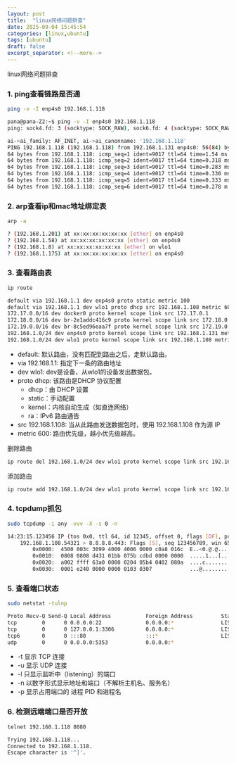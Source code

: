 ```yaml
---
layout: post
title:  "linux网络问题排查"
date: 2025-09-04 15:45:54
categories: [linux,ubuntu]
tags: [ubuntu]
draft: false
excerpt_separator: <!--more-->
---
```

linux网络问题排查
<!--more-->

### 1. ping查看链路是否通

```bash
ping -v -I enp4s0 192.168.1.118
```

```bash
pana@pana-Z2:~$ ping -v -I enp4s0 192.168.1.118
ping: sock4.fd: 3 (socktype: SOCK_RAW), sock6.fd: 4 (socktype: SOCK_RAW), hints.ai_family: AF_UNSPEC

ai->ai_family: AF_INET, ai->ai_canonname: '192.168.1.118'
PING 192.168.1.118 (192.168.1.118) from 192.168.1.131 enp4s0: 56(84) bytes of data.
64 bytes from 192.168.1.118: icmp_seq=1 ident=9017 ttl=64 time=1.54 ms
64 bytes from 192.168.1.118: icmp_seq=2 ident=9017 ttl=64 time=0.318 ms
64 bytes from 192.168.1.118: icmp_seq=3 ident=9017 ttl=64 time=0.283 ms
64 bytes from 192.168.1.118: icmp_seq=4 ident=9017 ttl=64 time=0.330 ms
64 bytes from 192.168.1.118: icmp_seq=5 ident=9017 ttl=64 time=0.333 ms
64 bytes from 192.168.1.118: icmp_seq=6 ident=9017 ttl=64 time=0.278 m
```

### 2. arp查看ip和mac地址绑定表

```bash
arp -a
```

```bash
? (192.168.1.201) at xx:xx:xx:xx:xx:xx [ether] on enp4s0
? (192.168.1.58) at xx:xx:xx:xx:xx:xx [ether] on enp4s0
? (192.168.1.8) at xx:xx:xx:xx:xx:xx [ether] on wlo1
? (192.168.1.175) at xx:xx:xx:xx:xx:xx [ether] on enp4s0
```

### 3. 查看路由表

```bash
ip route
```

```bash
default via 192.168.1.1 dev enp4s0 proto static metric 100 
default via 192.168.1.1 dev wlo1 proto dhcp src 192.168.1.108 metric 600 
172.17.0.0/16 dev docker0 proto kernel scope link src 172.17.0.1 
172.18.0.0/16 dev br-2e1addc416c9 proto kernel scope link src 172.18.0.1 linkdown 
172.19.0.0/16 dev br-8c5ed96eaa7f proto kernel scope link src 172.19.0.1 
192.168.1.0/24 dev enp4s0 proto kernel scope link src 192.168.1.131 metric 100 
192.168.1.0/24 dev wlo1 proto kernel scope link src 192.168.1.108 metric 600 
```

* default: 默认路由，没有匹配到路由之后，走默认路由。
* via 192.168.1.1: 指定下一条的路由地址
* dev wlo1: dev是设备，从wlo1的设备发出数据包。
* proto dhcp: 该路由是DHCP 协议配置
    - dhcp：由 DHCP 设置
    - static：手动配置
    - kernel：内核自动生成（如直连网络）
    - ra：IPv6 路由通告
* src 192.168.1.108: 当从此路由发送数据包时，使用 192.168.1.108 作为源 IP
* metric 600: 路由优先级，越小优先级越高。

删除路由
```bash
ip route del 192.168.1.0/24 dev wlo1 proto kernel scope link src 192.168.1.108 metric 600 
```

添加路由
```bash
ip route add 192.168.1.0/24 dev wlo1 proto kernel scope link src 192.168.1.108 metric 600 
```

### 4. tcpdump抓包

```bash
sudo tcpdump -i any -vvv -X -s 0 -n
```

```bash
14:23:15.123456 IP (tos 0x0, ttl 64, id 12345, offset 0, flags [DF], proto TCP (6), length 60)
    192.168.1.108.54321 > 8.8.8.8.443: Flags [S], seq 123456789, win 65535, options [mss 1460,sackOK,TS val 123456 ecr 0,nop,wscale 7], length 0
        0x0000:  4500 003c 3099 4000 4006 0000 c0a8 016c  E..<0.@.@......l
        0x0010:  0808 0808 d431 01bb 075b cdbd 0000 0000  .....1...[......
        0x0020:  a002 ffff 63a0 0000 0204 05b4 0402 080a  ....c...........
        0x0030:  0001 e240 0000 0000 0103 0307            ...@........
```

### 5. 查看端口状态

```bash
sudo netstat -tulnp
```

```bash
Proto Recv-Q Send-Q Local Address           Foreign Address         State       PID/Program name
tcp        0      0 0.0.0.0:22              0.0.0.0:*               LISTEN      1234/sshd
tcp        0      0 127.0.0.1:3306          0.0.0.0:*               LISTEN      5678/mysqld
tcp6       0      0 :::80                   :::*                    LISTEN      9012/httpd
udp        0      0 0.0.0.0:5353            0.0.0.0:*                           4321/avahi-daemon
```

* -t 显示 TCP 连接
* -u 显示 UDP 连接
* -l 只显示监听中（listening）的端口
* -n 以数字形式显示地址和端口（不解析主机名、服务名）
* -p 显示占用端口的 进程 PID 和进程名

### 6. 检测远端端口是否开放

```bash
telnet 192.168.1.118 8080
```

```bash
Trying 192.168.1.118...
Connected to 192.168.1.118.
Escape character is '^]'.
```